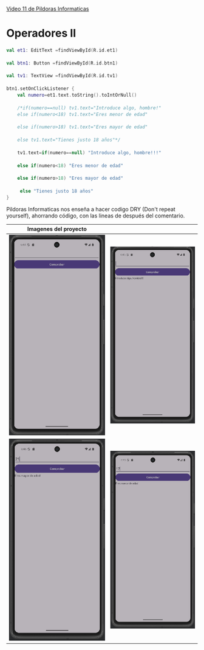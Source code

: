 [Video 11 de Pildoras Informaticas](https://youtu.be/_OA_VdWLnCQ?si=NGLInLVPfSl4u6Kt)

# Operadores II

```Kotlin
val et1: EditText =findViewById(R.id.et1)

val btn1: Button =findViewById(R.id.btn1)

val tv1: TextView =findViewById(R.id.tv1)

btn1.setOnClickListener {
    val numero=et1.text.toString().toIntOrNull()

    /*if(numero==null) tv1.text="Introduce algo, hombre!"
    else if(numero<18) tv1.text="Eres menor de edad"

    else if(numero>18) tv1.text="Eres mayor de edad"

    else tv1.text="Tienes justo 18 años"*/

    tv1.text=if(numero==null) "Introduce algo, hombre!!!"

    else if(numero<18) "Eres menor de edad"

    else if(numero>18) "Eres mayor de edad"

     else "Tienes justo 18 años"
}
```

Pildoras Informaticas nos enseña a hacer codigo DRY (Don't repeat yourself), ahorrando código, con las lineas de después del comentario.

|   Imagenes del proyecto              |                                      |
|--------------------------------------|--------------------------------------|
|![Inicio app](./assets/inicial.png)   | ![Respuesta nada](./assets/nada.png) |
|![Respuesta mayor](./assets/mayor.png)|![Respuesta menor](./assets/menor.png)|